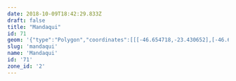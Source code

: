 ```yaml
---
date: 2018-10-09T18:42:29.833Z
draft: false
title: "Mandaqui"
id: 71
geom: '{"type":"Polygon","coordinates":[[[-46.654718,-23.430652],[-46.654491,-23.430794],[-46.654028,-23.430858],[-46.653162,-23.430608],[-46.652929,-23.430641],[-46.652673,-23.430918],[-46.651574,-23.431789],[-46.65124,-23.432333],[-46.651105,-23.432739],[-46.651093,-23.434979],[-46.651275,-23.43531],[-46.651581,-23.435538],[-46.651764,-23.435772],[-46.651874,-23.436014],[-46.652003,-23.436636],[-46.652146,-23.436939],[-46.652563,-23.437461],[-46.652697,-23.437549],[-46.653711,-23.437869],[-46.654183,-23.438136],[-46.654482,-23.438532],[-46.654958,-23.439644],[-46.654896,-23.440034],[-46.654312,-23.44106],[-46.654128,-23.442125],[-46.653406,-23.443191],[-46.653459,-23.443478],[-46.654148,-23.444322],[-46.654248,-23.444841],[-46.653842,-23.44603],[-46.653553,-23.446185],[-46.652642,-23.446249],[-46.652449,-23.446387],[-46.652301,-23.446649],[-46.652395,-23.4474],[-46.652178,-23.447827],[-46.652139,-23.448157],[-46.65224,-23.448408],[-46.652838,-23.44884],[-46.652908,-23.449042],[-46.652222,-23.450338],[-46.651841,-23.450825],[-46.651778,-23.451033],[-46.652116,-23.45316],[-46.652196,-23.453556],[-46.652269,-23.453617],[-46.652273,-23.454144],[-46.651055,-23.454795],[-46.649801,-23.455706],[-46.649261,-23.456545],[-46.648888,-23.456852],[-46.648758,-23.457958],[-46.648564,-23.45846],[-46.648503,-23.458825],[-46.64834,-23.458891],[-46.647803,-23.459555],[-46.647418,-23.460417],[-46.647349,-23.461215],[-46.647529,-23.461612],[-46.647535,-23.461868],[-46.647685,-23.462297],[-46.647892,-23.462451],[-46.64832,-23.463543],[-46.648681,-23.463912],[-46.648878,-23.464571],[-46.648817,-23.464612],[-46.648474,-23.464582],[-46.648422,-23.46464],[-46.647804,-23.465902],[-46.647894,-23.465939],[-46.647699,-23.466314],[-46.647618,-23.466463],[-46.647573,-23.466444],[-46.646741,-23.468069],[-46.646682,-23.46805],[-46.64628,-23.468633],[-46.645875,-23.469419],[-46.646766,-23.469507],[-46.648539,-23.469898],[-46.649228,-23.470354],[-46.650307,-23.4709],[-46.651466,-23.471219],[-46.651539,-23.471337],[-46.651313,-23.471767],[-46.650365,-23.472568],[-46.65019,-23.472855],[-46.649827,-23.473832],[-46.649898,-23.474729],[-46.650379,-23.475535],[-46.650496,-23.475843],[-46.650546,-23.476325],[-46.650411,-23.477219],[-46.650721,-23.477976],[-46.650902,-23.478908],[-46.651331,-23.479178],[-46.654158,-23.480289],[-46.654241,-23.480552],[-46.654147,-23.480871],[-46.655326,-23.481691],[-46.655052,-23.481887],[-46.65443,-23.482595],[-46.653197,-23.484472],[-46.653139,-23.484896],[-46.65284,-23.485696],[-46.652795,-23.486634],[-46.652462,-23.487511],[-46.652197,-23.487888],[-46.651224,-23.488813],[-46.64771,-23.488227],[-46.646362,-23.48734],[-46.645452,-23.487042],[-46.640845,-23.486807],[-46.640104,-23.486655],[-46.638102,-23.485632],[-46.637487,-23.485058],[-46.636781,-23.48412],[-46.636426,-23.483819],[-46.635827,-23.483467],[-46.635338,-23.483288],[-46.634763,-23.483176],[-46.632802,-23.483152],[-46.630933,-23.482769],[-46.630517,-23.482842],[-46.630157,-23.482769],[-46.629605,-23.482439],[-46.628204,-23.481319],[-46.62724,-23.480922],[-46.62678,-23.480547],[-46.626172,-23.480349],[-46.625086,-23.48037],[-46.624676,-23.480443],[-46.623752,-23.480934],[-46.623227,-23.481537],[-46.622241,-23.482302],[-46.62194,-23.481336],[-46.622039,-23.479702],[-46.621882,-23.479229],[-46.621705,-23.478912],[-46.621377,-23.478529],[-46.6207,-23.477371],[-46.619733,-23.476257],[-46.618523,-23.473603],[-46.618944,-23.473432],[-46.61907,-23.47332],[-46.619309,-23.473824],[-46.621583,-23.473144],[-46.621961,-23.473148],[-46.622066,-23.473265],[-46.622579,-23.473041],[-46.624692,-23.472557],[-46.625931,-23.472346],[-46.625961,-23.472497],[-46.626274,-23.472461],[-46.626258,-23.472373],[-46.627257,-23.471993],[-46.627857,-23.472037],[-46.62787,-23.471485],[-46.627744,-23.471364],[-46.627587,-23.471455],[-46.627534,-23.471409],[-46.62737,-23.4709],[-46.627328,-23.470609],[-46.627524,-23.470036],[-46.62839,-23.469535],[-46.630397,-23.46945],[-46.630816,-23.467115],[-46.630633,-23.466701],[-46.630176,-23.466363],[-46.629961,-23.466111],[-46.629729,-23.46504],[-46.629618,-23.464902],[-46.629234,-23.464665],[-46.629018,-23.464386],[-46.629007,-23.464206],[-46.629272,-23.463603],[-46.62937,-23.462454],[-46.629487,-23.462168],[-46.629954,-23.461925],[-46.630161,-23.461703],[-46.630212,-23.461527],[-46.63023,-23.460485],[-46.630378,-23.46025],[-46.6308,-23.459827],[-46.631398,-23.459573],[-46.632154,-23.459529],[-46.633526,-23.459243],[-46.633474,-23.459011],[-46.633785,-23.458726],[-46.633979,-23.457487],[-46.634273,-23.456771],[-46.635916,-23.454626],[-46.636813,-23.452525],[-46.636454,-23.451476],[-46.636685,-23.450344],[-46.636689,-23.450063],[-46.636041,-23.449433],[-46.635937,-23.449277],[-46.635967,-23.449018],[-46.636594,-23.4483],[-46.637523,-23.448432],[-46.637669,-23.448341],[-46.637854,-23.448011],[-46.637857,-23.447214],[-46.63769,-23.446729],[-46.637405,-23.446359],[-46.63714,-23.446208],[-46.636683,-23.445692],[-46.636597,-23.44548],[-46.636592,-23.445099],[-46.636257,-23.444835],[-46.636042,-23.444569],[-46.635571,-23.443778],[-46.634737,-23.443104],[-46.63437,-23.44294],[-46.633481,-23.442347],[-46.633082,-23.441799],[-46.632524,-23.440713],[-46.632185,-23.440364],[-46.631615,-23.439557],[-46.631573,-23.4394],[-46.631521,-23.439073],[-46.631632,-23.438404],[-46.631852,-23.437875],[-46.632303,-23.437605],[-46.632858,-23.437417],[-46.632938,-23.437309],[-46.632968,-23.437124],[-46.632832,-23.436691],[-46.632843,-23.436141],[-46.632669,-23.435553],[-46.632983,-23.434971],[-46.633661,-23.434236],[-46.634145,-23.433123],[-46.634164,-23.432795],[-46.633856,-23.43185],[-46.633838,-23.431598],[-46.633933,-23.43139],[-46.634214,-23.431129],[-46.634241,-23.431004],[-46.633847,-23.430198],[-46.63393,-23.429203],[-46.633789,-23.428291],[-46.634567,-23.42878],[-46.63477,-23.428813],[-46.634987,-23.428537],[-46.635078,-23.428204],[-46.635232,-23.427957],[-46.635627,-23.427743],[-46.635988,-23.427786],[-46.636653,-23.427978],[-46.636911,-23.427975],[-46.637088,-23.427938],[-46.637544,-23.42756],[-46.638102,-23.427286],[-46.639036,-23.427247],[-46.640518,-23.427657],[-46.64255,-23.427688],[-46.643864,-23.428246],[-46.644703,-23.428219],[-46.645411,-23.428375],[-46.646293,-23.428721],[-46.646498,-23.428941],[-46.64691,-23.429111],[-46.648129,-23.429203],[-46.649189,-23.429116],[-46.650205,-23.428628],[-46.650791,-23.428546],[-46.651121,-23.428688],[-46.65207,-23.42943],[-46.652772,-23.42955],[-46.654035,-23.430062],[-46.654718,-23.430652]]]}'
slug: 'mandaqui'
name: 'Mandaqui'
id: '71'
zone_id: '2'
---
```

		